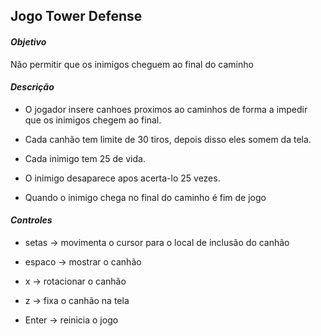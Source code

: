 ## Jogo Tower Defense 



#### *Objetivo* 

 Não permitir que os inimigos cheguem ao final do caminho

#### *Descrição*

 - O jogador insere canhoes proximos ao caminhos de forma a impedir que os inimigos chegem ao final. 

 - Cada canhão tem limite de 30 tiros, depois disso eles somem da tela.

 - Cada inimigo tem 25 de vida.  

 - O inimigo desaparece apos acerta-lo 25 vezes.

 - Quando o inimigo chega no final do caminho é fim de jogo


#### *Controles*

- setas -> movimenta o cursor para o local de inclusão do canhão

- espaco -> mostrar o canhão 

- x -> rotacionar o canhão
 
- z -> fixa o canhão na tela

- Enter -> reinicia o jogo 
